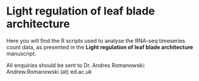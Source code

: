 # Light regulation of leaf blade architecture

Here you will find the R scripts used to analyse the RNA-seq timeseries count data, as presented in the **Light regulation of leaf blade architecture** manuscript.


All enquiries should be sent to Dr. Andres Romanowski: Andrew.Romanowski (at) ed.ac.uk
